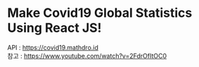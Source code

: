 # Make Covid19 Global Statistics Using React JS!


API : https://covid19.mathdro.id <br/>
참고 : https://www.youtube.com/watch?v=2FdrOfItOC0